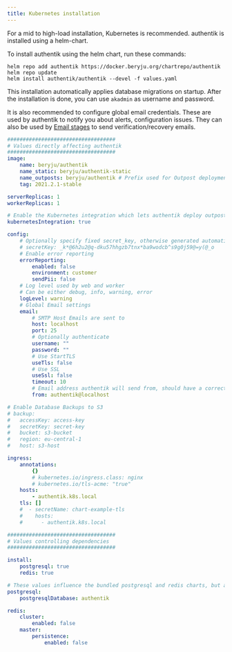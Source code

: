 ```yaml
---
title: Kubernetes installation
---
```


For a mid to high-load installation, Kubernetes is recommended. authentik is installed using a helm-chart.

To install authentik using the helm chart, run these commands:

```
helm repo add authentik https://docker.beryju.org/chartrepo/authentik
helm repo update
helm install authentik/authentik --devel -f values.yaml
```

This installation automatically applies database migrations on startup. After the installation is done, you can use `akadmin` as username and password.

It is also recommended to configure global email credentials. These are used by authentik to notify you about alerts, configuration issues. They can also be used by [Email stages](flow/stages/email/index.md) to send verification/recovery emails.

```yaml
###################################
# Values directly affecting authentik
###################################
image:
    name: beryju/authentik
    name_static: beryju/authentik-static
    name_outposts: beryju/authentik # Prefix used for Outpost deployments, Outpost type and version is appended
    tag: 2021.2.1-stable

serverReplicas: 1
workerReplicas: 1

# Enable the Kubernetes integration which lets authentik deploy outposts into kubernetes
kubernetesIntegration: true

config:
    # Optionally specify fixed secret_key, otherwise generated automatically
    # secretKey: _k*@6h2u2@q-dku57hhgzb7tnx*ba9wodcb^s9g0j59@=y(@_o
    # Enable error reporting
    errorReporting:
        enabled: false
        environment: customer
        sendPii: false
    # Log level used by web and worker
    # Can be either debug, info, warning, error
    logLevel: warning
    # Global Email settings
    email:
        # SMTP Host Emails are sent to
        host: localhost
        port: 25
        # Optionally authenticate
        username: ""
        password: ""
        # Use StartTLS
        useTls: false
        # Use SSL
        useSsl: false
        timeout: 10
        # Email address authentik will send from, should have a correct @domain
        from: authentik@localhost

# Enable Database Backups to S3
# backup:
#   accessKey: access-key
#   secretKey: secret-key
#   bucket: s3-bucket
#   region: eu-central-1
#   host: s3-host

ingress:
    annotations:
        {}
        # kubernetes.io/ingress.class: nginx
        # kubernetes.io/tls-acme: "true"
    hosts:
        - authentik.k8s.local
    tls: []
    #  - secretName: chart-example-tls
    #    hosts:
    #      - authentik.k8s.local

###################################
# Values controlling dependencies
###################################

install:
    postgresql: true
    redis: true

# These values influence the bundled postgresql and redis charts, but are also used by authentik to connect
postgresql:
    postgresqlDatabase: authentik

redis:
    cluster:
        enabled: false
    master:
        persistence:
            enabled: false
```
